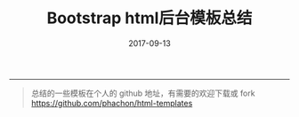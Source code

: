 ﻿---
title: Bootstrap html后台模板总结
date: 2017-09-13
categories: Coding
tags:
  - Bootstrap
  - Html
---
-----------------------------------

> 总结的一些模板在个人的 github 地址，有需要的欢迎下载或 fork
> https://github.com/phachon/html-templates